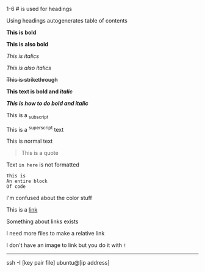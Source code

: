 1-6 # is used for headings

Using headings autogenerates table of contents

**This is bold**

__This is also bold__

*This is italics*

_This is also italics_

~~This is strikethrough~~

**This text is bold and _italic_**

***This is how to do bold and italic***

This is a <sub>subscript</sub>

This is a <sup>superscript</sup> text

This is normal text

>This is a quote

Text `in here` is not formatted

```
This is
An entire block
Of code
```

I'm confused about the color stuff

This is a [link](www.google.com)

Something about links exists

I need more files to make a relative link

I don't have an image to link but you do it with `!`

--------------------------------

ssh -I [key pair file] ubuntu@[ip address]

